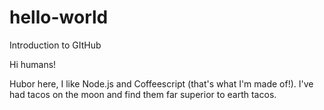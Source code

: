 # hello-world
Introduction to GItHub

Hi humans!

Hubor here, I like Node.js and Coffeescript (that's what I'm made of!).
I've had tacos on the moon and find them far superior to earth tacos.
